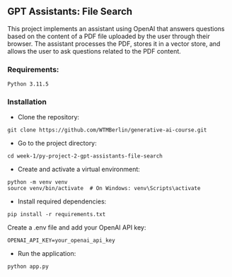 ## GPT Assistants: File Search

This project implements an assistant using OpenAI that answers questions based on the content of a PDF file uploaded by the user through their browser. The assistant processes the PDF, stores it in a vector store, and allows the user to ask questions related to the PDF content.

### Requirements:

    Python 3.11.5

### Installation

- Clone the repository:

```
git clone https://github.com/WTMBerlin/generative-ai-course.git
```

- Go to the project directory:

```
cd week-1/py-project-2-gpt-assistants-file-search
```

- Create and activate a virtual environment:

```
python -m venv venv
source venv/bin/activate  # On Windows: venv\Scripts\activate
```

- Install required dependencies:

```
pip install -r requirements.txt
```

Create a .env file and add your OpenAI API key:

```
OPENAI_API_KEY=your_openai_api_key
```

- Run the application:

```
python app.py
```
